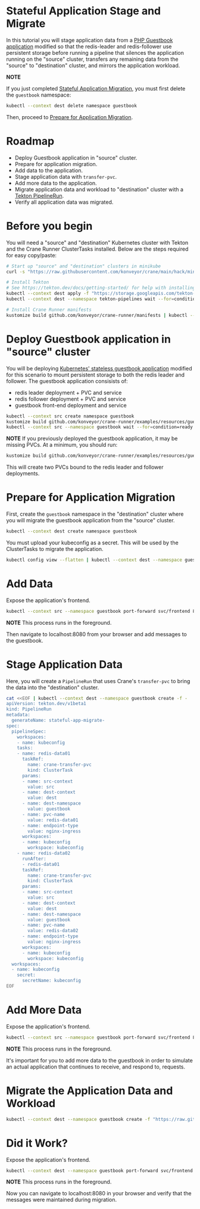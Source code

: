 Stateful Application Stage and Migrate
======================================

In this tutorial you will stage application data from
a [PHP Guestbook application](https://kubernetes.io/docs/tutorials/stateless-application/guestbook/)
modified so that the redis-leader and redis-follower use persistent storage
before running a pipeline that silences the application running on the "source"
cluster, transfers any remaining data from the "source" to "destination"
cluster, and mirrors the application workload.

**NOTE**

If you just completed [Stateful Application Migration](../005_stateful-app-migrate/README.md),
you must first delete the `guestbook` namespace:

```bash
kubectl --context dest delete namespace guestbook
```

Then, proceed to [Prepare for Application Migration](#prepare-for-application-migration).

# Roadmap

* Deploy Guestbook application in "source" cluster.
* Prepare for application migration.
* Add data to the application.
* Stage application data with `transfer-pvc`.
* Add more data to the application.
* Migrate application data and workload to "destination" cluster with a
    [Tekton PipelineRun](https://tekton.dev/docs/pipelines/pipelineruns/).
* Verify all application data was migrated.

# Before you begin

You will need a "source" and "destination" Kubernetes cluster with Tekton and
the Crane Runner ClusterTasks installed. Below are the steps required for easy
copy/paste:

```bash
# Start up "source" and "destination" clusters in minikube
curl -s "https://raw.githubusercontent.com/konveyor/crane/main/hack/minikube-clusters-start.sh" | bash

# Install Tekton
# See https://tekton.dev/docs/getting-started/ for help with installing Tekton
kubectl --context dest apply -f "https://storage.googleapis.com/tekton-releases/pipeline/latest/release.yaml"
kubectl --context dest --namespace tekton-pipelines wait --for=condition=ready pod --selector=app.kubernetes.io/component=controller --timeout=180s

# Install Crane Runner manifests
kustomize build github.com/konveyor/crane-runner/manifests | kubectl --context dest apply -f -
```

# Deploy Guestbook application in "source" cluster

You will be deploying
[Kubernetes' stateless guestbook application](https://kubernetes.io/docs/tutorials/stateless-application/guestbook/)
modified for this scenario to mount persistent storage to both the redis leader
and follower. The guestbook application consisists of:

* redis leader deployment + PVC and service
* redis follower deployment + PVC and service
* guestbook front-end deployment and service


```bash
kubectl --context src create namespace guestbook
kustomize build github.com/konveyor/crane-runner/examples/resources/guestbook-persistent | kubectl --context src --namespace guestbook apply -f -
kubectl --context src --namespace guestbook wait --for=condition=ready pod --selector=app=guestbook --timeout=180s
```

**NOTE** If you previously deployed the guestbook application, it may be missing
PVCs. At a minimum, you should run:

```bash
kustomize build github.com/konveyor/crane-runner/examples/resources/guestbook-persistent | kubectl --context src --namespace guestbook apply -f -
```

This will create two PVCs bound to the redis leader and follower deployments.

# Prepare for Application Migration

First, create the `guestbook` namespace in the "destination" cluster
where you will migrate the guestbook application from the "source" cluster.

```bash
kubectl --context dest create namespace guestbook
```

You must upload your kubeconfig as a secret. This will be used by the
ClusterTasks to migrate the application.
```bash
kubectl config view --flatten | kubectl --context dest --namespace guestbook create secret generic kubeconfig --from-file=config=/dev/stdin
```

# Add Data

Expose the application's frontend.

```bash
kubectl --context src --namespace guestbook port-forward svc/frontend 8080:80
```

**NOTE** This process runs in the foreground.

Then navigate to localhost:8080 from your browser and add messages to the
guestbook.

# Stage Application Data

Here, you will create a `PipelineRun` that uses Crane's `transfer-pvc` to bring
the data into the "destination" cluster.

```bash
cat <<EOF | kubectl --context dest --namespace guestbook create -f -
apiVersion: tekton.dev/v1beta1
kind: PipelineRun
metadata:
  generateName: stateful-app-migrate-
spec:
  pipelineSpec:
    workspaces:
    - name: kubeconfig
    tasks:
    - name: redis-data01
      taskRef:
        name: crane-transfer-pvc
        kind: ClusterTask
      params:
      - name: src-context
        value: src
      - name: dest-context
        value: dest
      - name: dest-namespace
        value: guestbook
      - name: pvc-name
        value: redis-data01
      - name: endpoint-type
        value: nginx-ingress
      workspaces:
      - name: kubeconfig
        workspace: kubeconfig
    - name: redis-data02
      runAfter:
      - redis-data01
      taskRef:
        name: crane-transfer-pvc
        kind: ClusterTask
      params:
      - name: src-context
        value: src
      - name: dest-context
        value: dest
      - name: dest-namespace
        value: guestbook
      - name: pvc-name
        value: redis-data02
      - name: endpoint-type
        value: nginx-ingress
      workspaces:
      - name: kubeconfig
        workspace: kubeconfig
  workspaces:
  - name: kubeconfig
    secret:
      secretName: kubeconfig
EOF
```

# Add More Data

Expose the application's frontend.

```bash
kubectl --context src --namespace guestbook port-forward svc/frontend 8080:80
```

**NOTE** This process runs in the foreground.

It's important for you to add more data to the guestbook in order to simulate an
actual application that continues to receive, and respond to, requests.

# Migrate the Application Data and Workload

```bash
kubectl --context dest --namespace guestbook create -f "https://raw.githubusercontent.com/konveyor/crane-runner/main/examples/006_stateful-app-stage-and-migrate/pipelinerun.yaml"
```

# Did it Work?

Expose the application's frontend.

```bash
kubectl --context dest --namespace guestbook port-forward svc/frontend 8080:80
```

**NOTE** This process runs in the foreground.

Now you can navigate to localhost:8080 in your browser and verify that the
messages were maintained during migration.
